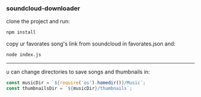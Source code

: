 ### soundcloud-downloader
clone the project and run:
```sh
npm install
```
copy ur favorates song's link from soundcloud in favorates.json and:
```sh
node index.js
```
----
u can change directories to save songs and thumbnails in:
```javascript
const musicDir = `${require('os').homedir()}/Music`;
const thumbnailsDir = `${musicDir}/thumbnails`;
```
